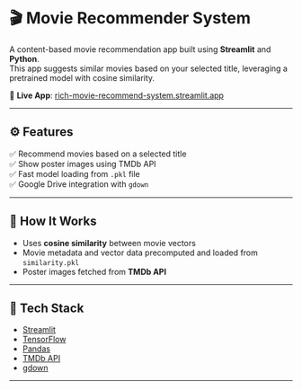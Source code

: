 # 🎬 Movie Recommender System

A content-based movie recommendation app built using **Streamlit** and **Python**.  
This app suggests similar movies based on your selected title, leveraging a pretrained model with cosine similarity.

🚀 **Live App**: [rich-movie-recommend-system.streamlit.app](https://rich-movie-recommend-system.streamlit.app/)

---


## ⚙️ Features

✅ Recommend movies based on a selected title  
✅ Show poster images using TMDb API  
✅ Fast model loading from `.pkl` file  
✅ Google Drive integration with `gdown`

---

## 🧠 How It Works

- Uses **cosine similarity** between movie vectors
- Movie metadata and vector data precomputed and loaded from `similarity.pkl`
- Poster images fetched from **TMDb API**

---

## 🧪 Tech Stack

- [Streamlit](https://streamlit.io/)
- [TensorFlow](https://www.tensorflow.org/)
- [Pandas](https://pandas.pydata.org/)
- [TMDb API](https://www.themoviedb.org/documentation/api)
- [gdown](https://pypi.org/project/gdown/)

---
